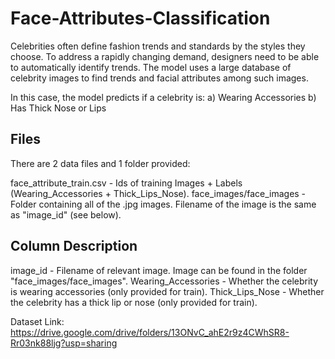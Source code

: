 # Face-Attributes-Classification

Celebrities often define fashion trends and standards by the styles they choose. To address a rapidly changing demand, designers need to be able to automatically identify trends. The model uses a large database of celebrity images to find trends and facial attributes among such images.

In this case, the model predicts if a celebrity is:
a) Wearing Accessories
b) Has Thick Nose or Lips

## Files
There are 2 data files and 1 folder provided:

face_attribute_train.csv - Ids of training Images + Labels (Wearing_Accessories + Thick_Lips_Nose).
face_images/face_images - Folder containing all of the .jpg images. Filename of the image is the same as "image_id" (see below).

## Column Description
image_id - Filename of relevant image. Image can be found in the folder "face_images/face_images".
Wearing_Accessories - Whether the celebrity is wearing accessories (only provided for train).
Thick_Lips_Nose - Whether the celebrity has a thick lip or nose (only provided for train).

Dataset Link: https://drive.google.com/drive/folders/13ONvC_ahE2r9z4CWhSR8-Rr03nk88ljg?usp=sharing
